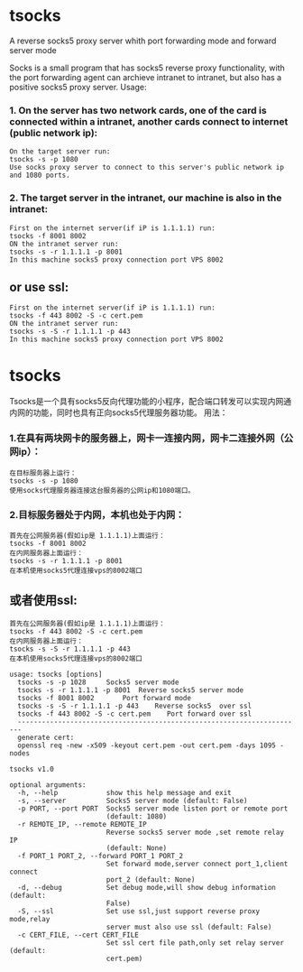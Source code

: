 # tsocks
A reverse socks5 proxy server whith port forwarding mode and forward server mode

Socks is a small program that has socks5 reverse proxy functionality, with the port forwarding agent can archieve intranet to intranet, but also has a positive socks5 proxy server.
Usage:

### 1. On the server has two network cards, one of the card is connected within a intranet, another cards connect to internet (public network ip):
```
On the target server run:
tsocks -s -p 1080
Use socks proxy server to connect to this server's public network ip and 1080 ports.
```
### 2. The target server in the intranet, our machine is also in the intranet:
```
First on the internet server(if iP is 1.1.1.1) run:
tsocks -f 8001 8002
ON the intranet server run:
tsocks -s -r 1.1.1.1 -p 8001
In this machine socks5 proxy connection port VPS 8002
```
## or use ssl:
```
First on the internet server(if iP is 1.1.1.1) run:
tsocks -f 443 8002 -S -c cert.pem
ON the intranet server run:
tsocks -s -S -r 1.1.1.1 -p 443
In this machine socks5 proxy connection port VPS 8002
```

# tsocks
Tsocks是一个具有socks5反向代理功能的小程序，配合端口转发可以实现内网通内网的功能，同时也具有正向socks5代理服务器功能。
用法：
### 1.在具有两块网卡的服务器上，网卡一连接内网，网卡二连接外网（公网ip）：
```
在目标服务器上运行：
tsocks -s -p 1080
使用socks代理服务器连接这台服务器的公网ip和1080端口。
```
### 2.目标服务器处于内网，本机也处于内网：
```
首先在公网服务器(假如ip是 1.1.1.1)上面运行：
tsocks -f 8001 8002
在内网服务器上面运行：
tsocks -s -r 1.1.1.1 -p 8001
在本机使用socks5代理连接vps的8002端口
```
## 或者使用ssl:
```
首先在公网服务器(假如ip是 1.1.1.1)上面运行：
tsocks -f 443 8002 -S -c cert.pem
在内网服务器上面运行：
tsocks -s -S -r 1.1.1.1 -p 443
在本机使用socks5代理连接vps的8002端口
```

```
usage: tsocks [options]
  tsocks -s -p 1028		Socks5 server mode
  tsocks -s -r 1.1.1.1 -p 8001	Reverse socks5 server mode
  tsocks -f 8001 8002		Port forward mode
  tsocks -s -S -r 1.1.1.1 -p 443	Reverse socks5  over ssl
  tsocks -f 443 8002 -S -c cert.pem    Port forward over ssl
  -----------------------------------------------------------------------
  generate cert:
  openssl req -new -x509 -keyout cert.pem -out cert.pem -days 1095 -nodes

tsocks v1.0

optional arguments:
  -h, --help            show this help message and exit
  -s, --server          Socks5 server mode (default: False)
  -p PORT, --port PORT  Socks5 server mode listen port or remote port
                        (default: 1080)
  -r REMOTE_IP, --remote REMOTE_IP
                        Reverse socks5 server mode ,set remote relay IP
                        (default: None)
  -f PORT_1 PORT_2, --forward PORT_1 PORT_2
                        Set forward mode,server connect port_1,client connect
                        port_2 (default: None)
  -d, --debug           Set debug mode,will show debug information (default:
                        False)
  -S, --ssl             Set use ssl,just support reverse proxy mode,relay
                        server must also use ssl (default: False)
  -c CERT_FILE, --cert CERT_FILE
                        Set ssl cert file path,only set relay server (default:
                        cert.pem)


```
